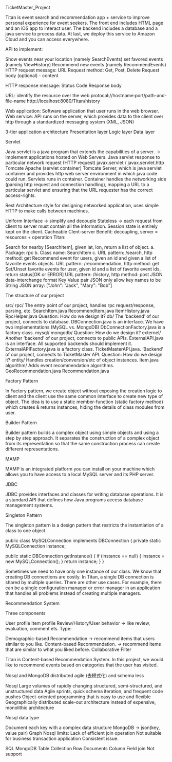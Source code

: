 TicketMaster_Project

Titan is event search and recommendation app + service to improve personal experience for event seekers. The front end includes HTML page and an iOS app to interact user. The backend includes a database and a java service to process data. At last, we deploy this service to Amazon Cloud and you can access everywhere.

API to implement:

Show events near your location (namely SearchEvents)
set favored events (namely ViewHistory)
Recommend new events (namely RecommendEvents)
HTTP request message: URL Request method: Get, Post, Delete Request body (optional) - content

HTTP response message: Status Code Response body

URL: identify the resource over the web protocal://hostname:port/path-and-file-name http://localhost:8080/Titan/history

Web application: Software application that user runs in the web browser. Web service: API runs on the server, which provides data to the client over http through a standardized messaging system (XML, JSON)

3-tier application architecture Presentation layer Logic layer Data layer

Servlet

Java servlet is a java program that extends the capabilities of a server. -> implement applications hosted on Web Servers.
Java servlet response to particular network request (HTTP request)
javax.servlet / javax.servlet.http
Tomcate Apache (servlet container) Tomcate Server, which is java servlet container and provides http web server environment in which java code could run. Servlets runs in container. Container handles the networking side (parsing http request and connection handling), mapping a URL to a particular servlet and ensuring that the URL requester has the correct access-rights.

Rest Architecture style for designing networked application, uses simple HTTP to make calls between machines.

Uniform Interface -> simplify and decouple
Stateless -> each request from client to server must contain all the information. Session state is entirely kept on the client.
Cacheable
Clent-server Benefit: decoupling, server = resources + operation
Titan:

Search for nearby [SearchItem], given lat, lon, return a list of object. a. Package: rpc b. Class name: SearchItem c. URL pattern: /search, http method: get
Recommend event for users, given an id and given a list of favorite events objects. URL pattern: /recommendation, http method: get
Set/Unset favorite events for user, given id and a list of favorite event ids, return status[OK or ERROR] URL pattern: /history, http method: post
JSON data-interchange format Key Value pair JSON only allow key names to be String JSON array: ["John": "Jack", "Mary": "Bob"]

The structure of our project

src/ rpc/ The entry point of our project, handles rpc request/response, parsing, etc. SearchItem.java RecommendItem.java ItemHistory.java RpcHelper.java Question: How do we design it? db/ The ‘backend’ of our project, connects to database. DBConnection.java is an interface. We have two implementations (MySQL vs. MongoDB) DbConnectionFactory.java is a factory class. mysql/ mongodb/ Question: How do we design it? externel/ Another ‘backend’ of our project, connects to public APIs. ExternalAPI.java is an interface. All supported backends should implement it. ExternalAPIFactory.java is a factory class. TicketMasterAPI.java. ‘Backend’ of our project, connects to TicketMaster API. Question: How do we design it? entity/ Handles creation/conversion/etc of object instances. Item.java algorithm/ Adds event recommendation algorithms. GeoRecommendation.java Recommendation.java

Factory Pattern

In Factory pattern, we create object without exposing the creation logic to client and the client use the same common interface to create new type of object. The idea is to use a static member-function (static factory method) which creates & returns instances, hiding the details of class modules from user.

Builder Pattern

Builder pattern builds a complex object using simple objects and using a step by step approach. It separates the construction of a complex object from its representation so that the same construction process can create different representations.

MAMP

MAMP is an integrated platform you can install on your machine which allows you to have access to a local MySQL server and its PHP server.

JDBC

JDBC provides interfaces and classes for writing database operations. It is a standard API that defines how Java programs access database management systems.

Singleton Pattern

The singleton pattern is a design pattern that restricts the instantiation of a class to one object.

public class MySQLConnection implements DBConnection { private static MySQLConnection instance;

public static DBConnection getInstance() {
	if (instance == null) {
		instance = new MySQLConnection();
	}
	return instance;
}
}

Sometimes we need to have only one instance of our class. We know that creating DB connections are costly. In Titan, a single DB connection is shared by multiple queries. There are other use cases. For example, there can be a single configuration manager or error manager in an application that handles all problems instead of creating multiple managers.

Recommendation System

Three components

User profile
Item profile
Review/History/User behavior -> like review, evaluation, comment ets.
Type:

Demographic-based Recommendation -> recommend items that users similar to you like.
Content-based Recommendation. -> recommend items that are similar to what you liked before.
Collaborative Filter

Titan is Content-based Recommendation System. In this project, we would like to recommend events based on categories that the user has visited.

Nosql and MongoDB distributed agile (去模式化) and schema less

Nosql Large volumes of rapidly changing structured, semi-structured, and unstructured data Agile sprints, quick schema iteration, and frequent code pushes Object-oriented programming that is easy to use and flexible Geographically distributed scale-out architecture instead of expensive, monolithic architecture

Nosql data type

Document each key with a complex data structure MongoDB -> json(key, value pair)
Graph
Nosql limits: Lack of efficient join operation Not suitable for business transaction application Consistent issue.

SQL MongoDB Table Collection Row	Documents Column Field join Not support
